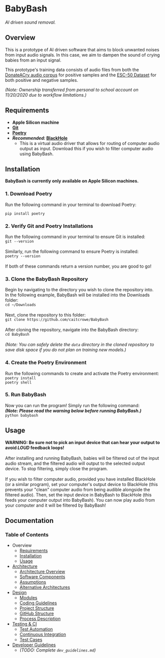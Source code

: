 # BabyBash
*AI driven sound removal.*


## Overview
This is a prototype of AI driven software that aims to block unwanted noises from input audio signals.  In this case, we aim to dampen the sound of crying babies from an input signal.

This prototype's training data consists of audio files from both the [DonateACry audio corpus](https://github.com/gveres/donateacry-corpus) for positive samples and the [ESC-50 Dataset](https://github.com/karolpiczak/ESC-50) for both positive and negative samples.

*(Note: Ownership transferred from personal to school account on 11/20/2020 due to workflow limitations.)*


## Requirements
- **Apple Silicon machine**
- **[Git](https://git-scm.com/downloads)**
- **[Poetry](https://python-poetry.org/docs/#installation)**
- ***Recommended:* [BlackHole](https://existential.audio/blackhole/)**
  - This is a virtual audio driver that allows for routing of computer audio output as input. Download this if you wish to filter computer audio using BabyBash.


## Installation
**BabyBash is currently only available on Apple Silicon machines.**<br>

### 1. Download Poetry
Run the following command in your terminal to download Poetry:
```
pip install poetry
```

### 2. Verify Git and Poetry Installations
Run the following command in your terminal to ensure Git is installed:<br>
`git --version`
<br><br>
Similarly, run the following command to ensure Poetry is installed:<br>
`poetry --version`
<br><br>
If both of these commands return a version number, you are good to go!

### 3. Clone the BabyBash Repository
Begin by navigating to the directory you wish to clone the repository into.<br>
In the following example, BabyBash will be installed into the Downloads folder:<br>
`cd ~/Downloads`
<br><br>
Next, clone the repository to this folder:<br>
`git clone https://github.com/caitcrowe/BabyBash`
<br><br>
After cloning the repository, navigate into the BabyBash directory:<br>
`cd BabyBash`<br><br>
*(Note: You can safely delete the `data` directory in the cloned repository to save disk space if you do not plan on training new models.)*

### 4. Create the Poetry Environment
Run the following commands to create and activate the Poetry environment:<br>
`poetry install`<br>
`poetry shell`

### 5. Run BabyBash
Now you can run the program! Simply run the following command:<br>
***(Note: Please read the warning below before running BabyBash.)***<br>
`python babybash`


## Usage
**WARNING: Be sure not to pick an input device that can hear your output to avoid *LOUD* feedback loops!**
<br><br>
After installing and running BabyBash, babies will be filtered out of the input audio stream, and the filtered audio will output to the selected output device. To stop filtering, simply close the program.
<br><br>
If you wish to filter computer audio, provided you have installed BlackHole (or a similar program), set your computer's output device to BlackHole (this prevents your "clean" computer audio from being audible alongside the filtered audio). Then, set the input device in BabyBash to BlackHole (this feeds your computer output into BabyBash). You can now play audio from your computer and it will be filtered by BabyBash!


## Documentation
### Table of Contents
- Overview
  - [Requirements](#requirements)
  - [Installation](#installation)
  - [Usage](#usage)
- [Architecture](documentation/architecture.md)
  - [Architecture Overview](documentation/architecture.md#architecture-overview)
  - [Software Components](documentation/architecture.md#software-components)
  - [Assumptions](documentation/architecture.md#assumptions)
  - [Alternative Architectures](documentation/architecture.md#alternative-architectures)
- [Design](documentation/design.md)
  - [Modules](documentation/design.md#modules)
  - [Coding Guidelines](documentation/design.md#coding-guidelines)
  - [Project Structure](documentation/design.md#project-structure)
  - [GitHub Structure](documentation/design.md#github-structure)
  - [Process Description](documentation/design.md#process-description)
- [Testing & CI](documentation/testing.md)
  - [Test Automation](documentation/testing.md#test-automation)
  - [Continuous Integration](documentation/testing.md#continuous-integration)
  - [Test Cases](documentation/testing.md#test-cases)
- [Developer Guidelines](documentation/dev_guidelines.md)
  - *(TODO: Complete `dev_guidelines.md`)*